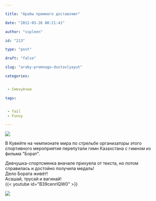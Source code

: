 ```yaml
---

title: "Арабы премного доставляют"

date: "2012-03-26 00:21:41"

author: "sspleen"

id: "213"

type: "post"

draft: "false"

slug: "araby-premnogo-dostavlyayut"

categories:


 - Смехуёчки

tags:


 - fail
 - Funny

---
```

![](/uploads/2012/04/kinopoisk.ru-Borat_3A-Cultural-Learnings-of-America-for-Make-Benefit-Glorious-Nation-of-Kazakhstan-1499533-1024x576.jpg)  
  
В Кувейте на чемпионате мира по стрельбе организаторы этого спортивного мероприятия перепутали гимн Казахстана с гимном из фильма "Борат".  
  
Девчушка-спортсменка вначале прихуела от текста, но потом справилась и достойно получила медаль!  
Дело Бората живёт!  
Асашай, трусай и вагинай!  
{{< youtube id="B39cenrIQW0" >}}  
  
[![](/uploads/2012/04/borat-moustache-funy-frangote-blogger.jpg)](/2012/03/araby-premnogo-dostavlyayut/borat-moustache-funy-frangote-blogger/)